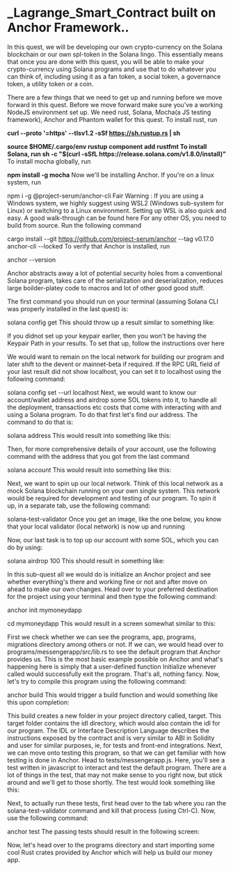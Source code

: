 

# _Lagrange_Smart_Contract built on Anchor Framework..


  In this quest, we will be developing our own crypto-currency on the Solana blockchain or our own spl-token in the Solana lingo. 
  This essentially means that once you are done with this quest, you will be able to make your crypto-currency using Solana programs and use that to do whatever you can think of, including using it as a fan token, a social token, a governance token, a utility token or a coin.

  There are a few things that we need to get up and running before we move forward in this quest. Before we move forward make sure you've a working NodeJS environment set up. We need rust, Solana, Mocha(a JS testing framework), Anchor and Phantom wallet for this quest. To install rust, run

<b>curl --proto '=https' --tlsv1.2 -sSf https://sh.rustup.rs | sh </b>

<b>
source $HOME/.cargo/env
rustup component add rustfmt
To install Solana, run
</b>

<b>
sh -c "$(curl -sSfL https://release.solana.com/v1.8.0/install)"
</b>
  To install mocha globally, run

<b>npm install -g mocha</b>
Now we'll be installing Anchor. If you're on a linux system, run

npm i -g @project-serum/anchor-cli
  Fair Warning : If you are using a Windows system, we highly suggest using WSL2 (Windows sub-system for Linux) or switching to a Linux environment. Setting up WSL is also quick and easy. A good walk-through can be found here For any other OS, you need to build from source.     Run the following command

cargo install --git https://github.com/project-serum/anchor --tag v0.17.0 anchor-cli --locked
To verify that Anchor is installed, run

anchor --version

Anchor abstracts away a lot of potential security holes from a conventional Solana program, takes care of the serialization and deserialization, reduces large boilder-platey code to macros and lot of other good good stuff.

The first command you should run on your terminal (assuming Solana CLI was properly installed in the last quest) is:

solana config get
This should throw up a result similar to something like:



If you didnot set up your keypair earlier, then you won't be having the Keypair Path in your results. To set that up, follow the instructions over here

We would want to remain on the local network for building our program and later shift to the devent or mainnet-beta if required. If the RPC URL field of your last result did not show localhost, you can set it to localhost using the following command:

solana config set --url localhost
Next, we would want to know our account/wallet address and airdrop some SOL tokens into it, to handle all the deployment, transactions etc costs that come with interacting with and using a Solana program. To do that first let's find our address. The command to do that is:

solana address
This would result into something like this:



Then, for more comprehensive details of your account, use the following command with the address that you got from the last command

solana account <your address from the last command>
This would result into something like this:



Next, we want to spin up our local network. Think of this local network as a mock Solana blockchain running on your own single system. This network would be required for development and testing of our program. To spin it up, in a separate tab, use the following command:

solana-test-validator
Once you get an image, like the one below, you know that your local validator (local network) is now up and running



Now, our last task is to top up our account with some SOL, which you can do by using:

solana airdrop 100
This should result in something like:



In this sub-quest all we would do is initialize an Anchor project and see whether everything's there and working fine or not and after move on ahead to make our own changes. Head over to your preferred destination for the project using your terminal and then type the following command:

anchor init mymoneydapp

cd mymoneydapp
This would result in a screen somewhat similar to this:



First we check whether we can see the programs, app, programs, migrations directory among others or not. If we can, we would head over to programs/messengerapp/src/lib.rs to see the default program that Anchor provides us. This is the most basic example possible on Anchor and what's happening here is simply that a user-defined function Initialize whenever called would successfully exit the program. That's all, nothing fancy. Now, let's try to compile this program using the following command:

anchor build
This would trigger a build function and would something like this upon completion:



This build creates a new folder in your project directory called, target. This target folder contains the idl directory, which would also contain the idl for our program. The IDL or Interface Description Language describes the instructions exposed by the contract and is very similar to ABI in Solidity and user for similar purposes, ie, for tests and front-end integrations. Next, we can move onto testing this program, so that we can get familiar with how testing is done in Anchor. Head to tests/messengerapp.js. Here, you'll see a test written in javascript to interact and test the default program. There are a lot of things in the test, that may not make sense to you right now, but stick around and we'll get to those shortly. The test would look something like this:



Next, to actually run these tests, first head over to the tab where you ran the solana-test-validator command and kill that process (using Ctrl-C). Now, use the following command:

anchor test
The passing tests should result in the following screen:



Now, let's head over to the programs directory and start importing some cool Rust crates provided by Anchor which will help us build our money app.
